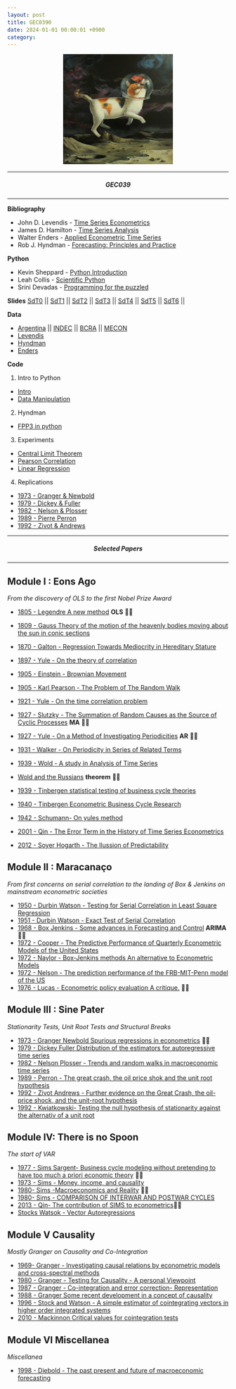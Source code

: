 ```yaml
---
layout: post
title: GEC0390
date: 2024-01-01 00:00:01 +0900
category:
---
```



<!-- # <center> Time Series </center> -->







<!-- Greetings, time series enthusiasts!
I'm thrilled to welcome you to this exciting voyage through the realm of time series analysis. As your guide, I extend a warm invitation to embark on this enlightening journey with me. This platform is your personal portal to a wealth of knowledge, constantly refreshed to enhance your learning experience. Here, you'll discover a curated collection of resources tailored to complement our studies, including thought-provoking papers, diverse datasets, and invaluable code snippets. My goal is to equip you with the tools and insights needed to excel in the fascinating world of time series analysis. So let's dive in together, explore the possibilities, and embark on this enriching adventure! -->

<!-- ![alt text](/public/img/JIVB_3.png) -->
<div style="text-align:center;">
    <img src="/public/code/Jaki_Charrua_gatodelespacio.jpg" alt="alt text" width="250" height="250">
</div>

---
##### <center> GEC039  </center>
---

**Bibliography**
- John D. Levendis - [Time Series Econometrics](https://www.amazon.com/-/es/Levendis/dp/3319982818)
- James D. Hamilton - [Time Series Analysis](https://www.amazon.com/-/es/James-D-Hamilton-ebook/dp/B08DL8TCSB?ref_=ast_author_mpb)
- Walter Enders - [Applied Econometric Time Series](https://www.amazon.com/Applied-Econometric-Wiley-Probability-Statistics-ebook/dp/B00P6SS6RA)
- Rob J. Hyndman - [Forecasting: Principles and Practice ](https://otexts.com/fpp3/)


**Python**
- Kevin Sheppard  - [Python Introduction](https://www.kevinsheppard.com/teaching/python/course/)
- Leah Collis - [Scientific Python ](https://web.stanford.edu/class/cme193/syllabus.html)
- Srini Devadas - [Programming for the puzzled](https://ocw.mit.edu/courses/6-s095-programming-for-the-puzzled-january-iap-2018/pages/syllabus/)   


**Slides**
[SdT0](https://docs.google.com/presentation/d/1moOVMYArMowjpXF3f02Ru1Ff4PGHC5t4eHvKKmb3c7k/edit?usp=drive_link) || [SdT1](https://docs.google.com/presentation/d/1lK4kqlX1ITiQ1a7aB3KOsc3lokvNItYXqJvrj4ktkn8/edit?usp=drive_link) || [SdT2](https://docs.google.com/presentation/d/1793AF1BEcRceKLCAgUzQDjer9ONECumPdJ5XcVveqCs/edit?usp=drive_link) || [SdT3](https://docs.google.com/presentation/d/1793AF1BEcRceKLCAgUzQDjer9ONECumPdJ5XcVveqCs/edit?usp=drive_link) || [SdT4](https://docs.google.com/presentation/d/1XY3443gzUELNhQvbSsSIxIR424BRq7nVcpYFCP6kYsU/edit?usp=drive_link) || [SdT5](https://docs.google.com/presentation/d/1O6nuQGuac0bTLAzqOpPSpSKj4q4S8cxqpT71SOFjM9Y/edit?usp=drive_link) || [SdT6](https://docs.google.com/presentation/d/1ZZeuN91BcNR542KzCorF4uvXAbBAcHK2TyMDSuuBBHc/edit?usp=drive_link) ||


**Data**
- [Argentina](https://datos.gob.ar/) || [INDEC](https://www.indec.gob.ar/) || [BCRA](https://www.bcra.gob.ar/default.asp) || [MECON](https://www.argentina.gob.ar/economia)
- [Levendis](/public/data/levendis_stata_data.rar)
- [Hyndman](/public/data/hyndman_data.rar)
- [Enders](/public/data/db_enders.rar)

**Code**

1. Intro to Python
- [Intro](/public/code/1_Introduction_to_Python.ipynb)
- [Data Manipulation](/public/code/2_Data_Manipulation.ipynb)

2. Hyndman
- [FPP3 in python](/public/code/fpp3.rar)

3.  Experiments
- [Central Limit Theorem](/public/code/exp_0_central_limit_theorem.ipynb)
- [Pearson Correlation](/public/code/exp_0_pearson_correlation.ipynb)
- [Linear Regression](/public/code/exp_1_linear_regression_assumptions.ipynb)
 <!-- - [ARMA](/public/code/exp_2_ARMA_macrodemos.ipynb)' -->

  <!-- - [Jaki_Charrua_gatodelespacio.jpg](/public/code/Jaki_Charrua_gatodelespacio.jpg), -->

4. Replications
 - [1973 - Granger & Newbold](/public/code/rep_1973_granger_&_newbold.ipynb)
 - [1979 - Dickey & Fuller](/public/code/rep_1979-Dickey_Fuller_Distribution.ipynb)
 - [1982 - Nelson & Plosser](/public/code/rep_1982-nelson_&_plosser.ipynb)
 - [1989 - Pierre Perron](/public/code/rep_1989_perron.ipynb)
 - [1992 - Zivot & Andrews](/public/code/rep_1992_zivot_&_andrews.ipynb)


---
##### <center> Selected Papers </center>
---

<!-- - [1931 - Gilbert Walker - On periodicity of series of related terms](/public/papers/T2_-_1931_-_Gilbert_Walker_-_On_periodicity_of_series_of_related_terms.pdf) -->



Module I : Eons Ago
---

*From the discovery of OLS to the first Nobel Prize Award*

- [1805 - Legendre A new method](/public/papers/1.1_1805_Legendre_A_new_method.pdf)  **OLS** 🐱‍🚀
- [1809 - Gauss Theory of the motion of the heavenly bodies moving about the sun in conic sections](/public/papers/1.2_1809_Gauss_Theory_of_the_motion_of_the_heavenly_bodies_moving_about_the_sun_in_conic_sections.pdf)
- [1870 - Galton - Regression Towards Mediocrity in Hereditary Stature](/public/papers/2_-_1870_-_Galton_-_Regression_Towards_Mediocrity_in_Hereditary_Stature.pdf)
- [1897 - Yule - On the theory of correlation](/public/papers/T1_-1897_-_Yule_-_On_the_theory_of_correlation.pdf)
- [1905 - Einstein - Brownian Movement](/public/papers/T3.5_-_1905_-_Einstein_-_Brownian_Movement.pdf)
- [1905 - Karl Pearson - The Problem of The Random Walk](/public/papers/T3.5_-_1905_-_Karl_Pearson_-_The_Problem_of_The_Random_Walk.pdf)
- [1921 - Yule - On the time correlation problem](/public/papers/T2_-1921-_Yule_-_On_the_time_correlation_problem.pdf)
- [1927 - Slutzky - The Summation of Random Causes as the Source of Cyclic Processes](/public/papers/T2_-_1927_-_Slutzky_-_The_Summation_of_Random_Causes_as_the_Source_of_Cyclic_Processes.pdf)  **MA** 🐱‍🚀
- [1927 - Yule - On a Method of Investigating Periodicities](/public/papers/T2_-_1927_-_Yule_-_On_a_Method_of_Investigating_Periodicities.pdf) **AR** 🐱‍🚀
- [1931 - Walker - On Periodicity in Series of Related Terms](/public/papers/T2_-_1931_-_Walker.pdf)
- [1939 - Wold - A study in Analysis of Time Series](/public/papers/T2_-_1939_-_Wold_-_A_study_in_Analysis_of_Time_Series.pdf)
- [Wold and the Russians](/public/papers/T2-_a_falta_de_Wold-_mills2011_-_Wold_and_the_Russians.pdf)  **theorem** 🐱‍🚀
- [1939 - Tinbergen statistical testing of business cycle theories](/public/papers/1.3_1939_Tinbergen_statistical_testing_of_business_cycle_theories.pdf)
- [1940 - Tinbergen Econometric Business Cycle Research](/public/papers/1.4_1940_Tinbergen_Econometric_Business_Cycle_Research.pdf)
- [1942 - Schumann- On yules method ](/public/papers/T2_-_1942_-_Schumann-_On_yules_method_.pdf)

- [2001 - Qin - The Error Term in the History of Time Series Econometrics](/public/papers/T6_-_VAR_-_2001_-_Qin_-_The_Error_Term_in_the_History_of_Time_Series_Econometrics.pdf)
- [2012 - Soyer Hogarth - The Ilussion of Predictability](/public/papers/ilussion.pdf)




Module II : **Maracanaço**
---

*From first concerns on serial correlation to the landing of Box & Jenkins on mainstream econometric societies*


- [1950 - Durbin Watson  - Testing for Serial Correlation in Least Square Regression](/public/papers/T1_-_1950_-_Durbin_Watson__-_Testing_for_Serial_Correlation_in_Least_Square_Regression.pdf)
- [1951 - Durbin Watson - Exact Test of Serial Correlation](/public/papers/T1_-_1951_-_Durbin_Watson_-_Exact_Test_of_Serial_Correlation.pdf)
- [1968 - Box Jenkins - Some advances in Forecasting and Control](/public/papers/T3_-_1968_-_Box_Y_Jenkins_-_Some_advances_in_Forecasting_and_Control.pdf) **ARIMA** 🐱‍🚀
- [1972 - Cooper - The Predictive Performance of Quarterly Econometric Models of the United States](/public/papers/T3_-1972_-cooper_-_The_Predictive_Performance_of_Quarterly_Econometric_Models_of_the_United_States.pdf)
- [1972 - Naylor - Box-Jenkins methods  An alternative to Econometric Models](/public/papers/T3_-_1972_-_Naylor_-_Box-Jenkins_methods__An_alternative_to_Econometric_Models.pdf)
- [1972 - Nelson - The prediction performance of the FRB-MIT-Penn model of the US](/public/papers/T3_-_1972_-_Nelson_-_The_prediction_performance_of_the_FRB-MIT-Penn_model_of_the_US.pdf)
- [1976 - Lucas - Econometric policy evaluation A critique.](/public/papers/T2.5_-1976_-_Lucas_-_Econometric_policy_evaluation_A_critique..pdf) 🐱‍🚀


Module III : **Sine Pater**
---

*Stationarity Tests, Unit Root Tests and Structural Breaks*


- [1973 - Granger Newbold  Spurious regressions in econometrics](/public/papers/T4_-_1973_Granger_Newbold__Spurious_regressions_in_econometrics.pdf) 🐱‍🚀
- [1979 - Dickey Fuller Distribution of the estimators for autoregressive time series](/public/papers/T4_-_1979_-_Dickey_Fuller_Distribution_of_the_estimators_for_autoregressive_time_series.pdf)
- [1982 - Nelson Plosser - Trends and random walks in macroeconomic time series](/public/papers/T4_-1982_-_nelson_y_plosser_-_Trends_and_random_walks_in_macroeconomic_time_series.pdf)
- [1989 - Perron - The great crash, the oil price shok and the unit root hypothesis](/public/papers/T4_-1989_-_perron_-_the_great_crash,_the_oil_price_shok_and_the_unit_root_hypothesis.pdf)
- [1992 - Zivot Andrews - Further evidence on the Great Crash, the oil-price shock, and the unit-root hypothesis](/public/papers/T4_-1992_-zivot&andrews_-_Further_evidence_on_the_Great_Crash,_the_oil-price_shock,_and_the_unit-root_hypothesis.pdf)
- [1992 - Kwiatkowski- Testing the null hypothesis of stationarity against the alternativ of a unit root](/public/papers/T4_-_1992_-_Kwiatkowski-_Testing_the_null_hypothesis_of_stationarity_against_the_alternativ_of_a_unit_root.pdf)


Module IV: **There is no Spoon**
---
*The start of VAR*


- [1977 - Sims Sargent- Business cycle modeling without pretending to have too much a priori economic theory](/public/papers/T6_-_VAR_-1977_-_Sims_Sargent-_Business_cycle_modeling_without_pretending_to_have_too_much_a_priori_economic_theory.pdf) 🐱‍🚀
- [1973 - Sims - Money, income, and causality](/public/papers/T6_-_VAR_-_1973_-_Sims_-_Money,_income,_and_causality.pdf)
- [1980- Sims -Macroeconomics and Reality](/public/papers/T6_-_VAR_-_1980-_Sims_-Macroeconomics_and_Reality.pdf) 🐱‍🚀
- [1980- Sims - COMPARISON OF INTERWAR AND POSTWAR CYCLES](/public/papers/T6_-_VAR_-_1980-_Sims_-_COMPARISON_OF_INTERWAR_AND_POSTWAR_CYCLES.pdf)
- [2013 - Qin- The contribution of SIMS to econometrics](/public/papers/T6_-_VAR_-_2013_-_The_contribution_of_SIMS_to_econometrics.pdf)🐱‍🚀
- [Stocks Watsok - Vector Autoregressions](/public/papers/T6_-_VAR_-_stocks&watsok_-_Vector_Autoregressions.pdf)


Module V Causality
---
*Mostly Granger on Causality and Co-Integration*

- [1969- Granger -  Investigating causal relations by econometric models and cross-spectral methods](/public/papers/T5__-_1969-_Granger_-__Investigating_causal_relations_by_econometric_models_and_cross-spectral_methods.pdf)
- [1980 - Granger - Testing for Causality - A personal Viewpoint](/public/papers/T5__-_1980_-_Granger_-_Testing_for_Causality_-_A_personal_Viewpoint.pdf)
- [1987 - Granger -  Co-integration and error correction- Representation](/public/papers/T5__-_1987_-_Granger_-__Co-integration_and_error_correction-_Representation.pdf)
- [1988 - Granger Some recent development in a concept of causality](/public/papers/T5__-_1988_-_Granger_Some_recent_development_in_a_concept_of_causality.pdf)
- [1996 - Stock and Watson - A simple estimator of cointegrating vectors in higher order integrated systems](/public/papers/T5_-_1996_-_Stock_and_Watson_-_A_simple_estimator_of_cointegrating_vectors_in_higher_order_integrated_systems.pdf)
- [2010 - Mackinnon Critical values for cointegration tests](/public/papers/T5_-_2010_-_Mackinnon_Critical_values_for_cointegration_tests.pdf)

<!-- - [2023 - Causal Discovery for Temporal Data](/public/papers/T7_-_2023_-_Causal_Discovery_for_Temporal_Data.pdf) -->


<!-- Module VI The man they didn't listen to
---
*Mandelbrot's observations on Stock Markets*
- [1997 - On the Meaning and Use of Kurtosis](/public/papers/T7_-_1997_-_On_the_Meaning_and_Use_of_Kurtosis.pdf)

- [1963 - Mandelbrot - New Methods in Statistical Economics](/public/papers/T7_-1963_-Mandelbrot_-_New_Methods_in_Statistical_Economics.pdf)
- [1963 - Mandelbrot - Variation of Certain Speculative Prices](/public/papers/T7_-1963_-Mandelbrot_-_Variation_of_Certain_Speculative_Prices.pdf)
- [1985 - Mandelbrot - Self-affine fractals and fractal dimension](/public/papers/T7_-Mandelbrot_-1985-__Self-affine_fractals_and_fractal_dimension.pdf)
- [2010 - Mandelbrot- Fractals in Financial Markets](/public/papers/T7_-Mandelbrot_-2010_-__Fractals_in_Financial_Markets.pdf)
- [2013 - Where Do Thin Tails Come From](/public/papers/T8_-_Where_Do_Thin_Tails_Come_From.pdf)
- [2023 - On single point forecasts for fat-tailed variables](/public/papers/T7_-_2023_-_On_single_point_forecasts_for_fat-tailed_variables.pdf)

- [ - Fundamentals of Heavy Tails](/public/papers/T8_-The_Fundamentals_of_Heavy_Tails.pdf)
- [2023 - The fundamentals of heavy tails  Properties, emergence, and estimation](/public/papers/T7_-_2023_-_The_fundamentals_of_heavy_tails__Properties,_emergence,_and_estimation.pdf)
- [ - Statistical Consequences of Fat Tails](/public/papers/T7_-_Statistical_Consequences_of_Fat_Tails.pdf)
- [2009- Lecturing birds on flying - Can mathematical theories destroy the financial markets](/public/papers/T8_-_2009-_Lecturing_birds_on_flying_-_Can_mathematical_theories_destroy_the_financial_markets.pdf)
- [2015 - Black Swans and the Domains of Statistics](/public/papers/T8_-_2015_-_Black_Swans_and_the_Domains_of_Statistics.pdf) -->


<!-- Module  Risk and Uncertainty
---
*Papers on general topics*
- [2009 - The six mistakes executives make in risk management](/public/papers/T8_-_2009_-_The_six_mistakes_executives_make_in_risk_management.pdf)
- [2009 - We Don't Quite Know What We are Talking About When We Talk About Volatility](/public/papers/T8_-_2009_-_We_Don't_Quite_Know_What_We_are_Talking_About_When_We_Talk_About_Volatility.pdf)

- [2009 - Errors, robustness, and the fourth quadrant](/public/papers/T8_-_2009_-_Errors,_robustness,_and_the_fourth_quadrant.pdf)

- [2015 - Decision making and planning under low levels of predictability](/public/papers/T8_-_2015_-_Decision_making_and_planning_under_low_levels_of_predictability.pdf)

- [T7 - - - 2023 - MorganStanley - Methods to Assess Confidence Under Uncertainty](/public/papers/T7_-_2023_-_MorganStanley_-_Methods_to_Assess_Confidence_Under_Uncertainty.pdf) -->


Module VI Miscellanea
---
*Miscellanea*

<!-- **Summaries** -->
- [1998 - Diebold - The past present and future of macroeconomic forecasting](/public/papers/T0_-_1998_-_Diebold_-_The_past_present_and_future_of_macroeconomic_forecasting.pdf)
<!-- - [2015 - Time series forecasting for nonlinear and non-stationary processes: a review and comparative study](/public/papers/T0_-_Timeseriesforecastingfornonlinearandnonstationaryprocessesareviewandcomparativestudy.pdf)
- [2017 - hansen - Time Series Econometrics in Macroeconomics and Finance](/public/papers/T0_-_2017_-_hansen_-_Time_Series_Econometrics_in_Macroeconomics_and_Finance.pdf)
- [2021 - Time Series Analysis and Modeling to Forecast - a Survey ](/public/papers/T0_-_2021_-_Time_Series_Analysis_and_Modeling_to_Forecast_-_a_Survey_.pdf)
- [2022 Forecast combinations](/public/papers/T0_-_2022_Forecast_combinations.pdf)
- [- Time Series Analysis and Modeling to Forecast- a Survey](/public/papers/T0_-_Time_Series_Analysis_and_Modeling_to_Forecast-_a_Survey.pdf) -->



<!-- **Ergodicity** -->

<!-- - [2010 - Peters - Optimal leverage from non-ergodicity](/public/papers/T8_-_2010_-_Peters_-_Optimal_leverage_from_non-ergodicity.pdf)
- [2011 - Option traders use (very) sophisticated heuristics, never the Black-Scholles model](/public/papers/T8_-_2011_-_Option_traders_use_(very)_sophisticated_heuristics,_never_the_Black-Scholles_model.pdf) -->
<!-- - [2011 - Peters - Menger 1934 revisited](/public/papers/T8_-_2011_-_Peters_-_Menger_1934_revisited.pdf)
- [2011 - Peters - The time resolution of the St. Petersburg Paradox](/public/papers/T8_-_2011_-_Peters_-_The_time_resolution_of_the_St._Petersburg_Paradox.pdf)
- [2015 - Peters - Evaluating gambles using dynamics](/public/papers/T8_-_2015_-_Peters_-_Evaluating_gambles_using_dynamics.pdf)
- [2017 -Gini estimation under infinite variance](/public/papers/T7_-_2017_-Gini_estimation_under_infinite_variance.pdf)
- [2023 - Growing inequality in systems showing Zipf’s law](/public/papers/T7_-_2023_-_Growing_inequality_in_systems_showing_Zipf’s_law.pdf)

- [2012 - Mathematical Definition, Mapping, and Detection of Fragility](/public/papers/T8_-_2012_-_Mathematical_Definition,_Mapping,_and_Detection_of_Fragility.pdf)
- [2013 - Peters - Ergodicity breaking in geometric Brownian motion](/public/papers/T8_-_2013_-_Peters_-_Ergodicity_breaking_in_geometric_Brownian_motion.pdf) -->
<!-- - [T8 - - - 2011 - The Black Swan of Cairo](/public/papers/T8_-_2011_-_The_Black_Swan_of_Cairo.pdf) -->

<!-- - [T8 - - - 2015 - Peters - An evolutionary advantage of cooperation](/public/papers/T8_-_2015_-_Peters_-_An_evolutionary_advantage_of_cooperation.pdf)
- [T8 - - - 2016 - Peters - Far from equilibrium Wealth reallocation in the United States](/public/papers/T8_-_2016_-_Peters_-_Far_from_equilibrium_Wealth_reallocation_in_the_United_States.pdf)
- [T8 - - - 2017 - Peters - Insurance makes wealth grow faster](/public/papers/T8_-_2017_-_Peters_-_Insurance_makes_wealth_grow_faster.pdf)
- [T8 - - - 2018 - Peters - The sum of log-normal variates in geometric brownian motion](/public/papers/T8_-_2018_-_Peters_-_The_sum_of_log-normal_variates_in_geometric_brownian_motion.pdf)
- [T8 - - - 2020 - Peters - Leverage efficiency](/public/papers/T8_-_2020_-_Peters_-_Leverage_efficiency.pdf)
- [T8 - - - Bitcoin, Currencies, and Fragility](/public/papers/T8_-_Bitcoin,_Currencies,_and_Fragility.pdf)
- [T8 - - - Mark Spitznagel - Safe Haven  Investing for Financial Storms-Wiley (2021)](/public/papers/T8_-_Mark_Spitznagel_-_Safe_Haven__Investing_for_Financial_Storms-Wiley_(2021).pdf) -->
<!-- **Volatility**
- [1990 - Bollerslev - Modelling the coherence in short-run nominal exchange rates: a multivariate generalized ARCH model](/public/papers/T9_-_MODELOS_GARCH_-_PAPER_INICIAL.pdf)

**Specific but without propper module**

- [1956 - J.L.Kelly. - A New Interpretation of Information Rate](/public/papers/T0_-_1956_-_J.L.Kelly._-_A_New_Interpretation_of_Information_Rate.pdf)

- [1969 - The combination of Forecasts](/public/papers/T7_-_1969_-_The_combination_of_Forecasts.pdf)

- [2004 - Relationships among some univariate distributions](/public/papers/T0_-_2004_-_Relationships_among_some_univariate_distributions.pdf)
- [2008 - Univariate Distribution Relationships](/public/papers/T0_-_2008_-_Univariate_Distribution_Relationships.pdf)

- [2022 - why do trees still outperform deep learning models for tabular data](/public/papers/T7_-_2022_-_why_do_trees_still_outperform_deep_learning_models_for_tabular_data.pdf)
- [2023 -Forecasting Large Realized Covariance Matrices](/public/papers/T7_-_2023_-Forecasting_Large_Realized_Covariance_Matrices.pdf)
- [The ontology of the Economic in Aristotle](/public/papers/T0_-_x_-The_ontology_of_the_Economic_in_Aristotle.pdf) -->


<!-- - [2019 - Fooled by Correlation Common Misinterpretations in Social Sciences](/public/papers/T8_-2019_-_Fooled_by_Correlation_Common_Misinterpretations_in_Social_Sciences.pdf)
- [2001 - Stanton - Galton Pearson and the Peas A Brief History of Linear Regression for Statistics Instructors](/public/papers/T1_-_2001_-_Stanton_-_Galton_Pearson_and_the_Peas_A_Brief_History_of_Linear_Regression_for_Statistics_Instructors.pdf)
- [2021  -Krashniak - Francis Galton’s regression towards mediocrity and the stability of types](/public/papers/T1_-_2021__-Krashniak_-_Francis_Galton’s_regression_towards_mediocrity_and_the_stability_of_types.pdf)
- [1996 - Maeshiro - Teaching Regressions with a Lagged Dependent Variable and Autocorrelated Disturbances](/public/papers/T1_-_LDV_-_1996_-_maeshiro_-_Teaching_Regressions_with_a_Lagged_Dependent_Variable_and_Autocorrelated_Disturbances.pdf)
- [2006  - Keele-kelly -The Ins and Outs of Lagged Depenent Variables](/public/papers/T1_-_LDV_-_2006__-_Keele-kelly_-The_Ins_and_Outs_of_Lagged_Depenent_Variables.pdf) -->








<!-- ---
##### <center> Reviews </center>
---

**2023**
>*"Recomiendo la materia de Series de tiempo porque pienso que se dice o la opoinion en general es que es una materia muy dificil y que por eso nadie la cursa ni se anota, pero mi experiencia este cuatrimestre fue muy buena. Me gusto econometría y por eso decidi anotarme, los conceptos que aprendí son muy utiles pas que nada para desarrollar un perfil mas analitico y tambien pienso que a la hora de hacer la tesis, agregan mucho valor."*

>*"Creo q es una materia con un contenido muy útil y muy bueno. Temas q son muy novedosos y utilizados en todos los ámbitos. Es una materia desafiante y a la vez flexible y dinámica. La modalidad es hibrida, muy cómoda para el alumno y con poca carga horaria. Es una optativa q la recomendaría 100 porciento"*

>*"La recomiendo mucho si te gusto econometria es una continuación de esa materia y también sirve mucho si tenes que manejar datos para la tesis ya que te permite dar un análisis mejor a la hora de escribirla"*

>*"Es casi una materia fundamental hoy en dia si en el dia a dia te dedicas a usar series temporales y no de corte trasversal o si queres dedicarte a la academia"*

>*"Si no les gusta econometría no se anoten. No es una materia imposible pero te tiene que gustar"*

>*"La recomiendo si les gusto la materia econometría y les interesa programar"* -->




<!-- ![alt text](/public/img/Legendre2.jpg) -->
